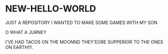# NEW-HELLO-WORLD
JUST A REPOSITORY
I WANTED TO MAKE SOME GAMES WITH MY SON


O WHAT A JURNEY

I'VE HAD TACOS ON THE MOONND THEY'EORE SUPPERIOR TO THE ONES ON EARTH!!!.
